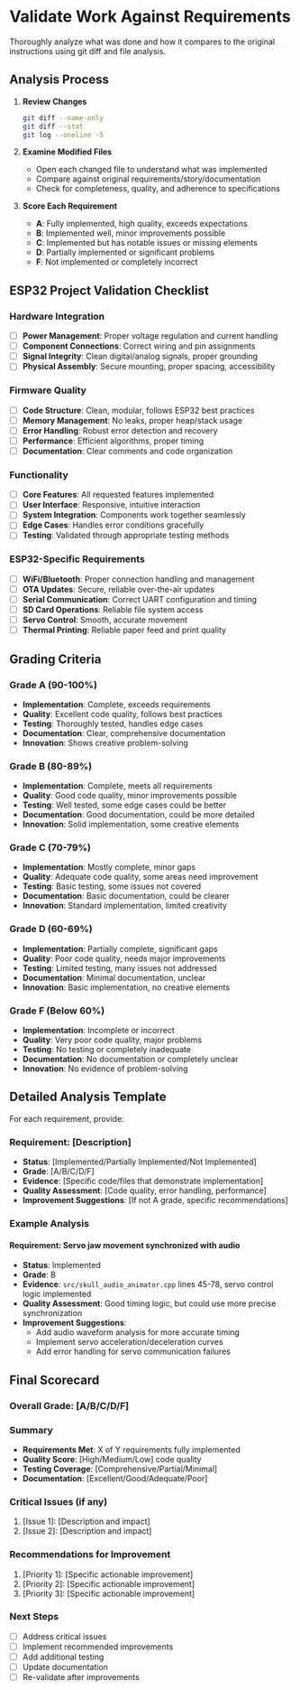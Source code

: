 # Validate Work Against Requirements

Thoroughly analyze what was done and how it compares to the original instructions using git diff and file analysis.

## Analysis Process

1. **Review Changes**
   ```bash
   git diff --name-only
   git diff --stat
   git log --oneline -5
   ```

2. **Examine Modified Files**
   - Open each changed file to understand what was implemented
   - Compare against original requirements/story/documentation
   - Check for completeness, quality, and adherence to specifications

3. **Score Each Requirement**
   - **A**: Fully implemented, high quality, exceeds expectations
   - **B**: Implemented well, minor improvements possible
   - **C**: Implemented but has notable issues or missing elements
   - **D**: Partially implemented or significant problems
   - **F**: Not implemented or completely incorrect

## ESP32 Project Validation Checklist

### Hardware Integration
- [ ] **Power Management**: Proper voltage regulation and current handling
- [ ] **Component Connections**: Correct wiring and pin assignments
- [ ] **Signal Integrity**: Clean digital/analog signals, proper grounding
- [ ] **Physical Assembly**: Secure mounting, proper spacing, accessibility

### Firmware Quality
- [ ] **Code Structure**: Clean, modular, follows ESP32 best practices
- [ ] **Memory Management**: No leaks, proper heap/stack usage
- [ ] **Error Handling**: Robust error detection and recovery
- [ ] **Performance**: Efficient algorithms, proper timing
- [ ] **Documentation**: Clear comments and code organization

### Functionality
- [ ] **Core Features**: All requested features implemented
- [ ] **User Interface**: Responsive, intuitive interaction
- [ ] **System Integration**: Components work together seamlessly
- [ ] **Edge Cases**: Handles error conditions gracefully
- [ ] **Testing**: Validated through appropriate testing methods

### ESP32-Specific Requirements
- [ ] **WiFi/Bluetooth**: Proper connection handling and management
- [ ] **OTA Updates**: Secure, reliable over-the-air updates
- [ ] **Serial Communication**: Correct UART configuration and timing
- [ ] **SD Card Operations**: Reliable file system access
- [ ] **Servo Control**: Smooth, accurate movement
- [ ] **Thermal Printing**: Reliable paper feed and print quality

## Grading Criteria

### Grade A (90-100%)
- **Implementation**: Complete, exceeds requirements
- **Quality**: Excellent code quality, follows best practices
- **Testing**: Thoroughly tested, handles edge cases
- **Documentation**: Clear, comprehensive documentation
- **Innovation**: Shows creative problem-solving

### Grade B (80-89%)
- **Implementation**: Complete, meets all requirements
- **Quality**: Good code quality, minor improvements possible
- **Testing**: Well tested, some edge cases could be better
- **Documentation**: Good documentation, could be more detailed
- **Innovation**: Solid implementation, some creative elements

### Grade C (70-79%)
- **Implementation**: Mostly complete, minor gaps
- **Quality**: Adequate code quality, some areas need improvement
- **Testing**: Basic testing, some issues not covered
- **Documentation**: Basic documentation, could be clearer
- **Innovation**: Standard implementation, limited creativity

### Grade D (60-69%)
- **Implementation**: Partially complete, significant gaps
- **Quality**: Poor code quality, needs major improvements
- **Testing**: Limited testing, many issues not addressed
- **Documentation**: Minimal documentation, unclear
- **Innovation**: Basic implementation, no creative elements

### Grade F (Below 60%)
- **Implementation**: Incomplete or incorrect
- **Quality**: Very poor code quality, major problems
- **Testing**: No testing or completely inadequate
- **Documentation**: No documentation or completely unclear
- **Innovation**: No evidence of problem-solving

## Detailed Analysis Template

For each requirement, provide:

### Requirement: [Description]
- **Status**: [Implemented/Partially Implemented/Not Implemented]
- **Grade**: [A/B/C/D/F]
- **Evidence**: [Specific code/files that demonstrate implementation]
- **Quality Assessment**: [Code quality, error handling, performance]
- **Improvement Suggestions**: [If not A grade, specific recommendations]

### Example Analysis

#### Requirement: Servo jaw movement synchronized with audio
- **Status**: Implemented
- **Grade**: B
- **Evidence**: `src/skull_audio_animator.cpp` lines 45-78, servo control logic implemented
- **Quality Assessment**: Good timing logic, but could use more precise synchronization
- **Improvement Suggestions**: 
  - Add audio waveform analysis for more accurate timing
  - Implement servo acceleration/deceleration curves
  - Add error handling for servo communication failures

## Final Scorecard

### Overall Grade: [A/B/C/D/F]

### Summary
- **Requirements Met**: X of Y requirements fully implemented
- **Quality Score**: [High/Medium/Low] code quality
- **Testing Coverage**: [Comprehensive/Partial/Minimal]
- **Documentation**: [Excellent/Good/Adequate/Poor]

### Critical Issues (if any)
1. [Issue 1]: [Description and impact]
2. [Issue 2]: [Description and impact]

### Recommendations for Improvement
1. [Priority 1]: [Specific actionable improvement]
2. [Priority 2]: [Specific actionable improvement]
3. [Priority 3]: [Specific actionable improvement]

### Next Steps
- [ ] Address critical issues
- [ ] Implement recommended improvements
- [ ] Add additional testing
- [ ] Update documentation
- [ ] Re-validate after improvements
